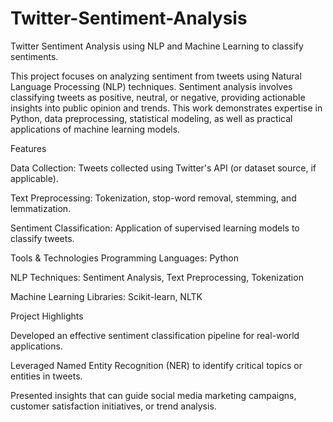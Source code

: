 # Twitter-Sentiment-Analysis
Twitter Sentiment Analysis using NLP and Machine Learning to classify sentiments.

This project focuses on analyzing sentiment from tweets using Natural Language Processing (NLP) techniques. Sentiment analysis involves classifying tweets as positive, neutral, or negative, providing actionable insights into public opinion and trends. This work demonstrates expertise in Python, data preprocessing, statistical modeling, as well as practical applications of machine learning models.

Features

Data Collection: Tweets collected using Twitter's API (or dataset source, if applicable).

Text Preprocessing: Tokenization, stop-word removal, stemming, and lemmatization.

Sentiment Classification: Application of supervised learning models to classify tweets.

Tools & Technologies
Programming Languages: Python

NLP Techniques: Sentiment Analysis, Text Preprocessing, Tokenization

Machine Learning Libraries: Scikit-learn, NLTK


Project Highlights

Developed an effective sentiment classification pipeline for real-world applications.

Leveraged Named Entity Recognition (NER) to identify critical topics or entities in tweets.

Presented insights that can guide social media marketing campaigns, customer satisfaction initiatives, or trend analysis.
